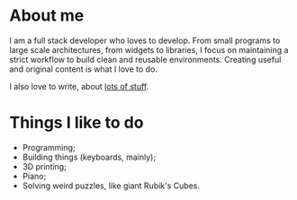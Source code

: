
# About me

I am a full stack developer who loves to develop. From small programs to large scale architectures, from 
widgets to libraries, I focus on maintaining a strict workflow to build clean and reusable environments.
Creating useful and original content is what I love to do.

I also love to write, about [lots of stuff](https://dev.alexisphilip.fr/blog).

# Things I like to do

- Programming;
- Building things (keyboards, mainly);
- 3D printing;
- Piano;
- Solving weird puzzles, like giant Rubik's Cubes. 